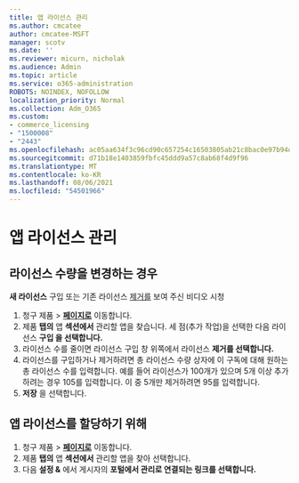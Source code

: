 ```yaml
---
title: 앱 라이선스 관리
ms.author: cmcatee
author: cmcatee-MSFT
manager: scotv
ms.date: ''
ms.reviewer: micurn, nicholak
ms.audience: Admin
ms.topic: article
ms.service: o365-administration
ROBOTS: NOINDEX, NOFOLLOW
localization_priority: Normal
ms.collection: Adm_O365
ms.custom:
- commerce_licensing
- "1500008"
- "2443"
ms.openlocfilehash: ac05aa634f3c96cd90c657254c16503805ab21c8bac0e97b94d2e3021a4a62c4
ms.sourcegitcommit: d71b18e1403859fbfc45ddd9a57c8ab68f4d9f96
ms.translationtype: MT
ms.contentlocale: ko-KR
ms.lasthandoff: 08/06/2021
ms.locfileid: "54501966"
---
```

# <a name="manage-app-licenses"></a>앱 라이선스 관리

## <a name="to-change-license-quantity"></a>라이선스 수량을 변경하는 경우

**새 라이선스** 구입 또는 기존 [](https://go.microsoft.com/fwlink/p/?linkid=2154857) 라이선스 [제거를](https://go.microsoft.com/fwlink/p/?linkid=2154938) 보여 주신 비디오 시청

1. 청구 제품   >  **[페이지로](https://go.microsoft.com/fwlink/p/?linkid=842054)** 이동합니다.
2. 제품 **탭의** 앱 **섹션에서** 관리할 앱을 찾습니다. 세 점(추가 작업)을 선택한 다음 라이선스 **구입 을 선택합니다.**
3. 라이선스 수를 줄이면 라이선스 구입 창 위쪽에서 라이선스 **제거를 선택합니다.** 
4. 라이선스를 구입하거나 제거하려면  총 라이선스  수량 상자에 이 구독에 대해 원하는 총 라이선스 수를 입력합니다. 예를 들어 라이선스가 100개가 있으며 5개 이상 추가하려는 경우 105를 입력합니다. 이 중 5개만 제거하려면 95를 입력합니다.
5. **저장** 을 선택합니다.

## <a name="to-assign-app-licenses"></a>앱 라이선스를 할당하기 위해

1. 청구 제품   >  **[페이지로](https://go.microsoft.com/fwlink/p/?linkid=842054)** 이동합니다.
2. 제품 **탭의** 앱 **섹션에서** 관리할 앱을 찾아 선택합니다.
3. 다음 **설정 &** 에서 게시자의 **포털에서 관리로 연결되는 링크를 선택합니다.**